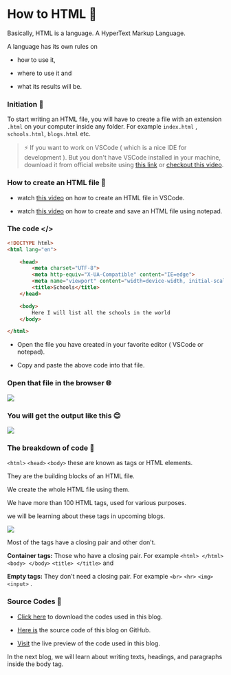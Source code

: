 # How to HTML 🤔

Basically, HTML is a language. A HyperText Markup Language.

A language has its own rules on

* how to use it,
    
* where to use it and
    
* what its results will be.
    

### Initiation 🚶

To start writing an HTML file, you will have to create a file with an extension `.html` on your computer inside any folder. For example `index.html` , `schools.html`, `blogs.html` etc.

> ⚡ If you want to work on VSCode ( which is a nice IDE for development ). But you don't have VSCode installed in your machine, download it from official website using [this link](https://code.visualstudio.com/download) or [checkout this video](https://youtu.be/bN6DE-4uFNo?t=27).

### How to create an HTML file 📄

* watch [this video](https://youtu.be/Bd9p3XxmrfE) on how to create an HTML file in VSCode.
    
* watch [this video](https://youtu.be/bPFlHvxH9MY) on how to create and save an HTML file using notepad.
    

### The code &lt;/&gt;

```html
<!DOCTYPE html>
<html lang="en">

    <head>
        <meta charset="UTF-8">
        <meta http-equiv="X-UA-Compatible" content="IE=edge">
        <meta name="viewport" content="width=device-width, initial-scale=1.0">
        <title>Schools</title>
    </head>

    <body>
        Here I will list all the schools in the world
    </body>

</html>
```

* Open the file you have created in your favorite editor ( VSCode or notepad).
    
* Copy and paste the above code into that file.
    

### Open that file in the browser 🌐

![](https://cdn.hashnode.com/res/hashnode/image/upload/v1671537756793/dWblVWqG_.png)

### You will get the output like this 😊

![](https://cdn.hashnode.com/res/hashnode/image/upload/v1671537656279/ah3PflKdf.png)

### The breakdown of code 🧭

`<html>` `<head>` `<body>` these are known as tags or HTML elements.

They are the building blocks of an HTML file.

We create the whole HTML file using them.

We have more than 100 HTML tags, used for various purposes.

we will be learning about these tags in upcoming blogs.

![](https://cdn.hashnode.com/res/hashnode/image/upload/v1671540405242/jdsUEXVnF.png)

Most of the tags have a closing pair and other don't.

**Container tags:** Those who have a closing pair. For example `<html> </html>` `<body> </body>` `<title> </title>` and

**Empty tags:** They don't need a closing pair. For example `<br>` `<hr>` `<img>` `<input>` .

### Source Codes 💠

* [Click here](https://github.com/WebD-Essentials/HTML5/archive/refs/heads/startingTemplate.zip) to download the codes used in this blog.
    
* [Here is](https://github.com/WebD-Essentials/HTML5/tree/startingTemplate) the source code of this blog on GitHub.
    
* [Visit](https://webd-essentials.github.io/HTML5/startingTemplate/) the live preview of the code used in this blog.
    

In the next blog, we will learn about writing texts, headings, and paragraphs inside the body tag.